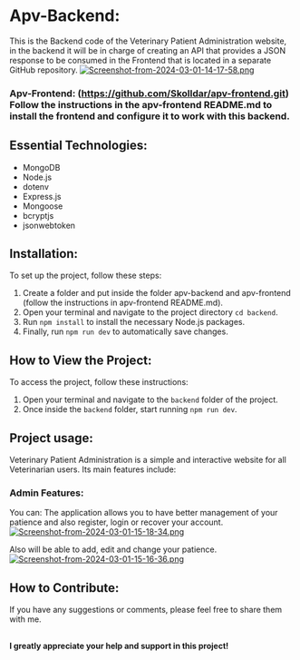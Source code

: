 # Apv-Backend:
This is the Backend code of the Veterinary Patient Administration website, in the backend it will be in charge of creating an API that provides a JSON response to be consumed in the Frontend that is located in a separate GitHub repository.
[![Screenshot-from-2024-03-01-14-17-58.png](https://i.postimg.cc/pTPC2bSb/Screenshot-from-2024-03-01-14-17-58.png)](https://postimg.cc/McrVD4xd)

### Apv-Frontend: (https://github.com/Skolldar/apv-frontend.git) Follow the instructions in the apv-frontend README.md to install the frontend and configure it to work with this backend.

## Essential Technologies:
- MongoDB
- Node.js
- dotenv
- Express.js
- Mongoose
- bcryptjs
- jsonwebtoken
  
## Installation:

To set up the project, follow these steps:

1. Create a folder and put inside the folder apv-backend and apv-frontend (follow the instructions in apv-frontend README.md).
2. Open your terminal and navigate to the project directory `cd backend`.
3. Run `npm install` to install the necessary Node.js packages.
4. Finally, run `npm run dev` to automatically save changes.

## How to View the Project:

To access the project, follow these instructions:

1. Open your terminal and navigate to the `backend` folder of the project.
2. Once inside the `backend` folder, start running `npm run dev`.

## Project usage:

Veterinary Patient Administration is a simple and interactive website for all Veterinarian users.
Its main features include:

### Admin Features:

You can:
The application allows you to have better management of your patience and also register, login or recover your account.
[![Screenshot-from-2024-03-01-15-18-34.png](https://i.postimg.cc/sfJgVwsR/Screenshot-from-2024-03-01-15-18-34.png)](https://postimg.cc/s1vrmPMn)

Also will be able to add, edit and change your patience.
[![Screenshot-from-2024-03-01-15-16-36.png](https://i.postimg.cc/HxH6dp9H/Screenshot-from-2024-03-01-15-16-36.png)](https://postimg.cc/8FKRbgYn)

## How to Contribute:

If you have any suggestions or comments, please feel free to share them with me.

## 

 **I greatly appreciate your help and support in this project!**



